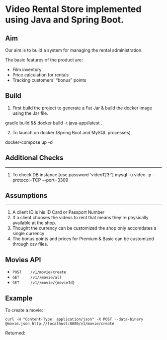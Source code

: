 
# Video Rental Store implemented using Java and Spring Boot.

## Aim

Our aim is to build a system for managing the rental administration.

The basic features of the product are:

 - Film inventory
 - Price calculation for rentals
 - Tracking customers' “bonus” points

## Build

1. First build the project to generate a Fat Jar & build the docker image using the Jar file.

gradle build && docker build -t java-app/latest .

2. To launch on docker (Spring Boot and MySQL processes)

docker-compose up -d

## Additional Checks
-----------------
1. To check DB instance [use password 'video123!']
mysql -u video -p --protocol=TCP --port=3309

## Assumptions
-----------------
1. A client ID is his ID Card or Passport Number
2. If a client chooses the videos to rent that means they're physically available at the shop.
3. Thought the currency can be customized the shop only accomdates a single currency
4. The bonus points and prices for Premium & Basic can be customized through csv files.

## Movies API

 - `POST    /v1/movie/create`
 - `GET     /v1//movie/all`
 - `GET     /v1//movie/{movieId}`


## Example

To create a movie:

`curl -H "Content-Type: application/json" -X POST --data-binary @movie.json http://localhost:8080/v1/movie/create`

Returned:

